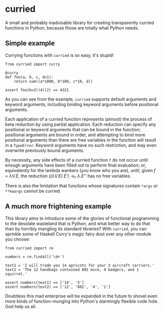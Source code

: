 curried
=======

A small and probably inadvisable library for creating transparently curried
functions in Python, because those are totally what Python needs.

Simple example
--------------

Currying functions with `curried` is so easy, it's stupid!

    from curried import curry
    
    @curry
    def foo(a, b, c, d=1):
        return sum((a*1000, b*100, c*10, d))

    assert foo(b=3)(4)(2) == 4321

As you can see from the example, `curried` supports default arguments and
keyword arguments, including binding keyword arguments before positional
arguments.

Each application of a curried function represents (almost) the process of
beta reduction by using partial application. Each reduction can specify any
positional or keyword arguments that can be bound in the function; positional
arguments are bound in order, and attempting to bind more positional arguments
than there are free variables in the function will result in a `TypeError`.
Keyword arguments have no such restriction, and may even overwrite previously
bound arguments.

By necessity, any side effects of a curried function `f` do not occur until
enough arguments have been filled out to perform final evaluation; or,
equivalently for the lambda wankers (you know who you are), until, given
*f = λV.E*, the reduction *((λV.E) E') →ᵦ λ.E''* has no free variables.

There is also the limitation that functions whose signatures contain `*args`
or `**kwargs` cannot be curried.


A much more frightening example
-------------------------------

This library aims to introduce some of the glories of functional programming
to the desolate wasteland that is Python, and what better way to do that than
by horribly mangling its standard libraries? With `curried`, you can sprinkle
some of Haskell Curry's magic fairy dust over any other module you choose:

    from curried import re

    numbers = re.findall('\d+')

    text1 = 'I will trade you 14 apricots for your 3 aircraft carriers.'
    text2 = 'The 12 handbags contained 802 mice, 4 badgers, and 1 squirrel.'

    assert numbers(text1) == ['14', '3']
    assert numbers(text2) == ['12', '802', '4', '1']

Doubtless this mad enterprise will be expanded in the future to shovel even
more kinds of function-munging into Python's alarmingly flexible code hole.
God help us all.
